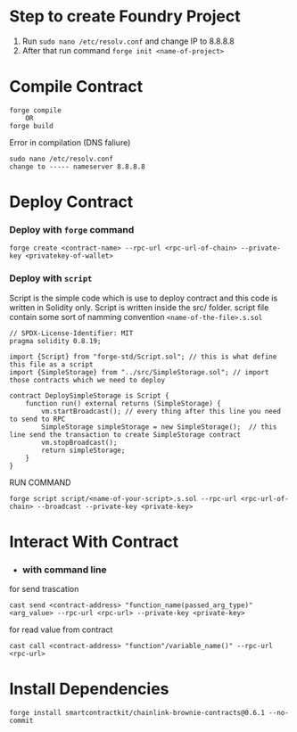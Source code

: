 # Step to create Foundry Project #
1. Run ` sudo nano /etc/resolv.conf ` and change IP to 8.8.8.8
2. After that run command ` forge init <name-of-project> `

# Compile Contract #
```
forge compile
    OR
forge build
```
Error in compilation (DNS faliure)
```
sudo nano /etc/resolv.conf
change to ----- nameserver 8.8.8.8
```

# Deploy Contract #
### Deploy with `forge` command ###
```
forge create <contract-name> --rpc-url <rpc-url-of-chain> --private-key <privatekey-of-wallet>
```
### Deploy with `script` ###
Script is the simple code which is use to deploy contract and this code is written in Solidity only. Script is written inside the src/ folder. 
script file contain some sort of namming convention `<name-of-the-file>.s.sol`

```solidity
// SPDX-License-Identifier: MIT
pragma solidity 0.8.19;

import {Script} from "forge-std/Script.sol"; // this is what define this file as a script
import {SimpleStorage} from "../src/SimpleStorage.sol"; // import those contracts which we need to deploy

contract DeploySimpleStorage is Script {
    function run() external returns (SimpleStorage) {
        vm.startBroadcast(); // every thing after this line you need to send to RPC
        SimpleStorage simpleStorage = new SimpleStorage();  // this line send the transaction to create SimpleStorage contract
        vm.stopBroadcast();
        return simpleStorage;
    }
}
```

RUN COMMAND 
``` 
forge script script/<name-of-your-script>.s.sol --rpc-url <rpc-url-of-chain> --broadcast --private-key <private-key>
```


# Interact With Contract #
- ### with command line ###
for send trascation
```
cast send <contract-address> "function_name(passed_arg_type)" <arg_value> --rpc-url <rpc-url> --private-key <private-key>
```
for read value from contract
```
cast call <contract-address> "function"/variable_name()" --rpc-url <rpc-url>
```


# Install Dependencies #
```
forge install smartcontractkit/chainlink-brownie-contracts@0.6.1 --no-commit
```
